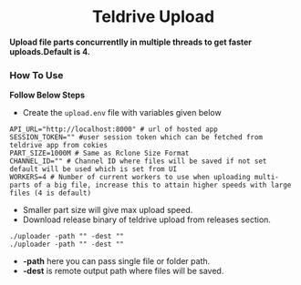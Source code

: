 <h1 align="center">Teldrive Upload</h1>

**Upload file parts concurrentlly  in multiple threads to get faster uploads.Default is 4.**
### How To Use

**Follow Below Steps**
- Create the `upload.env` file with variables given below

```shell
API_URL="http://localhost:8000" # url of hosted app
SESSION_TOKEN="" #user session token which can be fetched from teldrive app from cokies
PART_SIZE=1000M # Same as Rclone Size Format
CHANNEL_ID="" # Channel ID where files will be saved if not set default will be used which is set from UI
WORKERS=4 # Number of current workers to use when uploading multi-parts of a big file, increase this to attain higher speeds with large files (4 is default)
```
- Smaller part size will give max upload speed.
- Download release binary of teldrive upload from releases section.

```shell
./uploader -path "" -dest ""
./uploader -path "" -dest ""
```

- **-path**  here you can pass single file or folder path.
- **-dest** is remote output path where files will  be saved.
